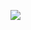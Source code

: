 ![](http://online.swagger.io/validator?url=https://raw.githubusercontent.com/eprunier/api-definitions/master/Bookmark-API/bookmark-api-1.0-draft.json)
